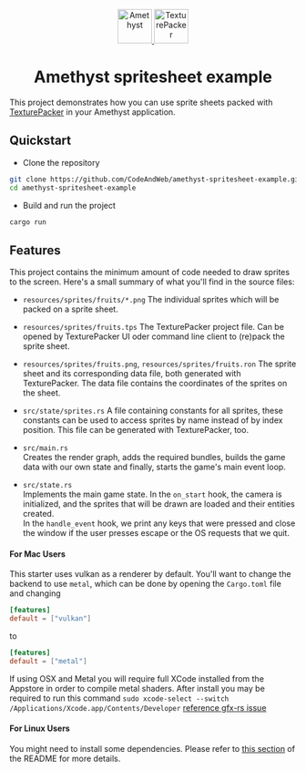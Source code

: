 <p align="center">
  <a href="https://amethyst.rs">
    <img
        alt="Amethyst"
        src="https://amethyst.rs/brand/logo-standard.svg"
        width="60"
    />
  </a>
  <a href="https://www.codeandweb.com/texturepacker">
    <img
        alt="TexturePacker"
        src="https://www.codeandweb.com/o/img/texturepacker512-512.png"
        width="60"
    />
  </a>
</p>
<h1 align="center">
  Amethyst spritesheet example
</h1>

This project demonstrates how you can use sprite sheets packed with [TexturePacker](https://www.codeandweb.com/texturepacker) in your Amethyst application.

## Quickstart

- Clone the repository

```bash
git clone https://github.com/CodeAndWeb/amethyst-spritesheet-example.git
cd amethyst-spritesheet-example
```

- Build and run the project

```bash
cargo run
```

## Features

This project contains the minimum amount of code needed to draw sprites to the screen. Here's a small summary of what you'll find in the source files:

- `resources/sprites/fruits/*.png`
  The individual sprites which will be packed on a sprite sheet.

- `resources/sprites/fruits.tps`
  The TexturePacker project file. Can be opened by TexturePacker UI oder command line client
  to (re)pack the sprite sheet.

- `resources/sprites/fruits.png`, `resources/sprites/fruits.ron`
  The sprite sheet and its corresponding data file, both generated with TexturePacker.
  The data file contains the coordinates of the sprites on the sheet.

- `src/state/sprites.rs`
  A file containing constants for all sprites, these constants can be used to access sprites by
  name instead of by index position. This file can be generated with TexturePacker, too.

- `src/main.rs`  
  Creates the render graph, adds the required bundles, builds the game data with our own state and finally, starts the game's main event loop.

- `src/state.rs`  
  Implements the main game state. In the `on_start` hook, the camera is initialized, and the sprites that will be drawn are loaded and their entities created.  
   In the `handle_event` hook, we print any keys that were pressed and close the window if the user presses escape or the OS requests that we quit.


#### For Mac Users

This starter uses vulkan as a renderer by default. You'll want to change the backend to use `metal`, which can be done by opening the `Cargo.toml` file and changing

```toml
[features]
default = ["vulkan"]
```

to

```toml
[features]
default = ["metal"]
```

If using OSX and Metal you will require full XCode installed from the Appstore in order to compile metal shaders.
After install you may be required to run this command `sudo xcode-select --switch /Applications/Xcode.app/Contents/Developer` [reference gfx-rs issue](https://github.com/gfx-rs/gfx/issues/2472)

#### For Linux Users

You might need to install some dependencies. Please refer to [this section](https://github.com/amethyst/amethyst#dependencies) of the README for more details.

